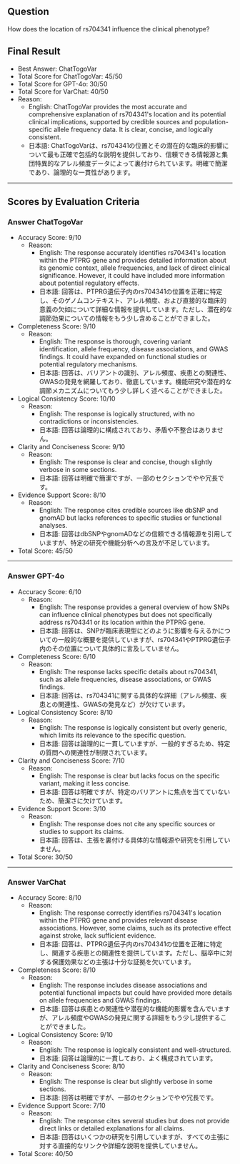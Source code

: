 ## Question

How does the location of rs704341 influence the clinical phenotype?

## Final Result

- Best Answer: ChatTogoVar
- Total Score for ChatTogoVar: 45/50
- Total Score for GPT-4o: 30/50
- Total Score for VarChat: 40/50
- Reason:
  - English: ChatTogoVar provides the most accurate and comprehensive explanation of rs704341's location and its potential clinical implications, supported by credible sources and population-specific allele frequency data. It is clear, concise, and logically consistent.
  - 日本語: ChatTogoVarは、rs704341の位置とその潜在的な臨床的影響について最も正確で包括的な説明を提供しており、信頼できる情報源と集団特異的なアレル頻度データによって裏付けられています。明確で簡潔であり、論理的な一貫性があります。

---

## Scores by Evaluation Criteria

### Answer ChatTogoVar
- Accuracy Score: 9/10
  - Reason: 
    - English: The response accurately identifies rs704341's location within the PTPRG gene and provides detailed information about its genomic context, allele frequencies, and lack of direct clinical significance. However, it could have included more information about potential regulatory effects.
    - 日本語: 回答は、PTPRG遺伝子内のrs704341の位置を正確に特定し、そのゲノムコンテキスト、アレル頻度、および直接的な臨床的意義の欠如について詳細な情報を提供しています。ただし、潜在的な調節効果についての情報をもう少し含めることができました。
- Completeness Score: 9/10
  - Reason: 
    - English: The response is thorough, covering variant identification, allele frequency, disease associations, and GWAS findings. It could have expanded on functional studies or potential regulatory mechanisms.
    - 日本語: 回答は、バリアントの識別、アレル頻度、疾患との関連性、GWASの発見を網羅しており、徹底しています。機能研究や潜在的な調節メカニズムについてもう少し詳しく述べることができました。
- Logical Consistency Score: 10/10
  - Reason: 
    - English: The response is logically structured, with no contradictions or inconsistencies.
    - 日本語: 回答は論理的に構成されており、矛盾や不整合はありません。
- Clarity and Conciseness Score: 9/10
  - Reason: 
    - English: The response is clear and concise, though slightly verbose in some sections.
    - 日本語: 回答は明確で簡潔ですが、一部のセクションでやや冗長です。
- Evidence Support Score: 8/10
  - Reason: 
    - English: The response cites credible sources like dbSNP and gnomAD but lacks references to specific studies or functional analyses.
    - 日本語: 回答はdbSNPやgnomADなどの信頼できる情報源を引用していますが、特定の研究や機能分析への言及が不足しています。
- Total Score: 45/50

---

### Answer GPT-4o
- Accuracy Score: 6/10
  - Reason: 
    - English: The response provides a general overview of how SNPs can influence clinical phenotypes but does not specifically address rs704341 or its location within the PTPRG gene.
    - 日本語: 回答は、SNPが臨床表現型にどのように影響を与えるかについての一般的な概要を提供していますが、rs704341やPTPRG遺伝子内のその位置について具体的に言及していません。
- Completeness Score: 6/10
  - Reason: 
    - English: The response lacks specific details about rs704341, such as allele frequencies, disease associations, or GWAS findings.
    - 日本語: 回答は、rs704341に関する具体的な詳細（アレル頻度、疾患との関連性、GWASの発見など）が欠けています。
- Logical Consistency Score: 8/10
  - Reason: 
    - English: The response is logically consistent but overly generic, which limits its relevance to the specific question.
    - 日本語: 回答は論理的に一貫していますが、一般的すぎるため、特定の質問への関連性が制限されています。
- Clarity and Conciseness Score: 7/10
  - Reason: 
    - English: The response is clear but lacks focus on the specific variant, making it less concise.
    - 日本語: 回答は明確ですが、特定のバリアントに焦点を当てていないため、簡潔さに欠けています。
- Evidence Support Score: 3/10
  - Reason: 
    - English: The response does not cite any specific sources or studies to support its claims.
    - 日本語: 回答は、主張を裏付ける具体的な情報源や研究を引用していません。
- Total Score: 30/50

---

### Answer VarChat
- Accuracy Score: 8/10
  - Reason: 
    - English: The response correctly identifies rs704341's location within the PTPRG gene and provides relevant disease associations. However, some claims, such as its protective effect against stroke, lack sufficient evidence.
    - 日本語: 回答は、PTPRG遺伝子内のrs704341の位置を正確に特定し、関連する疾患との関連性を提供しています。ただし、脳卒中に対する保護効果などの主張は十分な証拠を欠いています。
- Completeness Score: 8/10
  - Reason: 
    - English: The response includes disease associations and potential functional impacts but could have provided more details on allele frequencies and GWAS findings.
    - 日本語: 回答は疾患との関連性や潜在的な機能的影響を含んでいますが、アレル頻度やGWASの発見に関する詳細をもう少し提供することができました。
- Logical Consistency Score: 9/10
  - Reason: 
    - English: The response is logically consistent and well-structured.
    - 日本語: 回答は論理的に一貫しており、よく構成されています。
- Clarity and Conciseness Score: 8/10
  - Reason: 
    - English: The response is clear but slightly verbose in some sections.
    - 日本語: 回答は明確ですが、一部のセクションでやや冗長です。
- Evidence Support Score: 7/10
  - Reason: 
    - English: The response cites several studies but does not provide direct links or detailed explanations for all claims.
    - 日本語: 回答はいくつかの研究を引用していますが、すべての主張に対する直接的なリンクや詳細な説明を提供していません。
- Total Score: 40/50